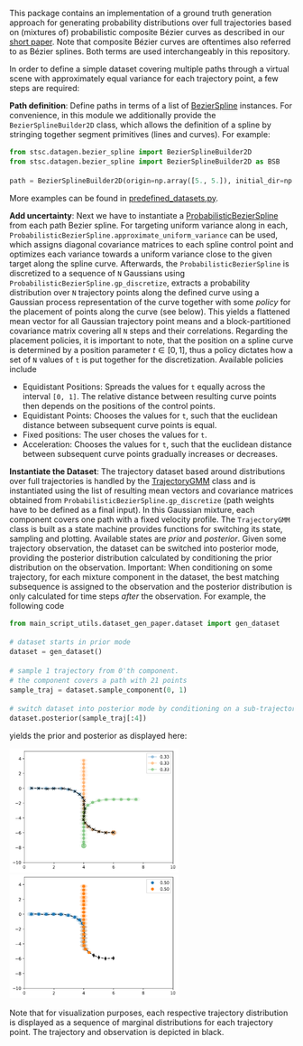 This package contains an implementation of a ground truth generation approach for generating probability distributions over full trajectories based on (mixtures of) probabilistic composite Bézier curves as described in our [short paper](https://arxiv.org/abs/2404.04397). Note that composite Bézier curves are oftentimes also referred to as Bézier splines. Both terms are used interchangeably in this repository.

In order to define a simple dataset covering multiple paths through a virtual scene with approximately equal variance for each trajectory point, a few steps are required:

**Path definition**:
Define paths in terms of a list of [BezierSpline](bezier_spline.py) instances. For convenience, in this module we additionally provide the `BezierSplineBuilder2D` class, which allows the definition of a spline by stringing together segment primitives (lines and curves). For example:
```python
from stsc.datagen.bezier_spline import BezierSplineBuilder2D
from stsc.datagen.bezier_spline import BezierSplineBuilder2D as BSB

path = BezierSplineBuilder2D(origin=np.array([5., 5.]), initial_dir=np.array([0., -1.])).add(BSB.LineSegment(3)).add(BSB.CurveSegment(-90, 2, 2)).instantiate_spline()
```
More examples can be found in [predefined_datasets.py](predefined_datasets.py).

**Add uncertainty**:
Next we have to instantiate a [ProbabilisticBezierSpline](prob_bezier_spline.py) from each path Bezier spline. For targeting uniform variance along in each, `ProbabilisticBezierSpline.approximate_uniform_variance` can be used, which assigns diagonal covariance matrices to each spline control point and optimizes each variance towards a uniform variance close to the given target along the spline curve. Afterwards, the `ProbabilisticBezierSpline` is discretized to a sequence of `N` Gaussians using `ProbabilisticBezierSpline.gp_discretize`, extracts a probability distribution over `N` trajectory points along the defined curve using a Gaussian process representation of the curve together with some *policy* for the placement of points along the curve (see below). This yields a flattened mean vector for all Gaussian trajectory point means and a block-partitioned covariance matrix covering all `N` steps and their correlations. Regarding the placement policies, it is important to note, that the position on a spline curve is determined by a position parameter $t \in [0, 1]$, thus a policy dictates how a set of `N` values of `t` is put together for the discretization. Available policies include 
- Equidistant Positions: Spreads the values for `t` equally across the interval `[0, 1]`. The relative distance between resulting curve points then depends on the positions of the control points.
- Equidistant Points: Chooses the values for `t`, such that the euclidean distance between subsequent curve points is equal.
- Fixed positions: The user choses the values for `t`.
- Acceleration: Chooses the values for `t`, such that the euclidean distance between subsequent curve points gradually increases or decreases.

**Instantiate the Dataset**:
The trajectory dataset based around distributions over full trajectories is handled by the [TrajectoryGMM](trajectory_gmm.py) class and is instantiated using the list of resulting mean vectors and covariance matrices obtained from `ProbabilisticBezierSpline.gp_discretize` (path weights have to be defined as a final input). In this Gaussian mixture, each component covers one path with a fixed velocity profile. The `TrajectoryGMM` class is built as a state machine provides functions for switching its state, sampling and plotting. Available states are *prior* and *posterior*. Given some trajectory observation, the dataset can be switched into posterior mode, providing the posterior distribution calculated by conditioning the prior distribution on the observation. Important: When conditioning on some trajectory, for each mixture component in the dataset, the best matching subsequence is assigned to the observation and the posterior distribution is only calculated for time steps *after* the observation. For example, the following code

```python
from main_script_utils.dataset_gen_paper.dataset import gen_dataset

# dataset starts in prior mode
dataset = gen_dataset()  

# sample 1 trajectory from 0'th component. 
# the component covers a path with 21 points 
sample_traj = dataset.sample_component(0, 1)  

# switch dataset into posterior mode by conditioning on a sub-trajectory (observation)
dataset.posterior(sample_traj[:4])  
```

yields the prior and posterior as displayed here:

<p float="middle">
  <img src="../../readme_images/dataset_prior.png" width="300" />
  <img src="../../readme_images/dataset_posterior_0.png" width="300" /> 
</p>

Note that for visualization purposes, each respective trajectory distribution is displayed as a sequence of marginal distributions for each trajectory point. The trajectory and observation is depicted in black.
